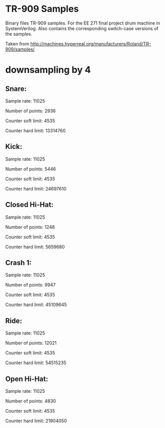 # TR-909 Samples
Binary files TR-909 samples.  For the EE 271 final project drum machine in SystemVerilog.  Also contains the corresponding switch-case versions of the samples.

Taken from http://machines.hyperreal.org/manufacturers/Roland/TR-909/samples/

# downsampling by 4
## Snare: 
Sample rate: 11025

Number of points: 2936

Counter soft limit: 4535

Counter hard limit: 13314760

## Kick:
Sample rate: 11025

Number of points: 5446

Counter soft limit: 4535

Counter hard limit: 24697610

## Closed Hi-Hat:
Sample rate: 11025

Number of points: 1248

Counter soft limit: 4535

Counter hard limit: 5659680

## Crash 1:
Sample rate: 11025

Number of points: 9947

Counter soft limit: 4535

Counter hard limit: 45109645

## Ride:
Sample rate: 11025

Number of points: 12021

Counter soft limit: 4535

Counter hard limit: 54515235

## Open Hi-Hat:
Sample rate: 11025

Number of points: 4830

Counter soft limit: 4535

Counter hard limit: 21904050

